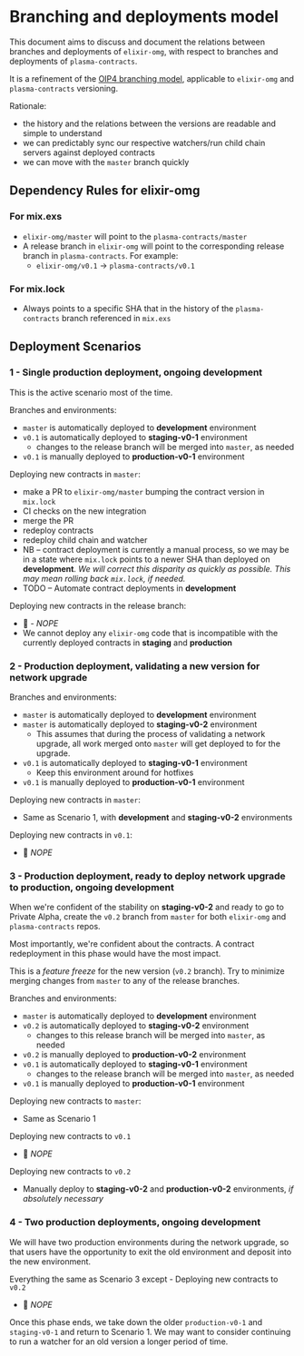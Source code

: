 # Branching and deployments model

This document aims to discuss and document the relations between branches and deployments of `elixir-omg`, with respect to branches and deployments of `plasma-contracts`.

It is a refinement of the [OIP4 branching model](https://github.com/omisego/OIP/blob/master/0004-ewallet-release-and-versioning.md), applicable to `elixir-omg` and `plasma-contracts` versioning.

Rationale:
- the history and the relations between the versions are readable and simple to understand
- we can predictably sync our respective watchers/run child chain servers against deployed contracts
- we can move with the `master` branch quickly


## Dependency Rules for elixir-omg

### For mix.exs
- `elixir-omg/master` will point to the `plasma-contracts/master`
- A release branch in `elixir-omg` will point to the corresponding release branch in `plasma-contracts`. For example:
  - `elixir-omg/v0.1` -> `plasma-contracts/v0.1`

### For mix.lock
- Always points to a specific SHA that in the history of the `plasma-contracts` branch referenced in `mix.exs`


## Deployment Scenarios

### 1 - Single production deployment, ongoing development

This is the active scenario most of the time.

Branches and environments:
- `master` is automatically deployed to **development** environment
- `v0.1` is automatically deployed to **staging-v0-1** environment
  - changes to the release branch will be merged into `master`, as needed
- `v0.1` is manually deployed to **production-v0-1** environment

Deploying new contracts in `master`:
- make a PR to `elixir-omg/master` bumping the contract version in `mix.lock`
- CI checks on the new integration
- merge the PR
- redeploy contracts
- redeploy child chain and watcher
- NB – contract deployment is currently a manual process, so we may be in a state where `mix.lock` points to a newer SHA than deployed on **development**. _We will correct this disparity as quickly as possible. This may mean rolling back `mix.lock`, if needed._
- TODO – Automate contract deployments in **development**

Deploying new contracts in the release branch:
- :stop_sign: - _NOPE_
- We cannot deploy any `elixir-omg` code that is incompatible with the currently deployed contracts in **staging** and **production**

### 2 - Production deployment, validating a new version for network upgrade

Branches and environments:
- `master` is automatically deployed to **development** environment
- `master` is automatically deployed to **staging-v0-2** environment
  - This assumes that during the process of validating a network upgrade, all work merged onto `master` will get deployed to for the upgrade.
- `v0.1` is automatically deployed to **staging-v0-1** environment
  - Keep this environment around for hotfixes
- `v0.1` is manually deployed to **production-v0-1** environment

Deploying new contracts in `master`:
- Same as Scenario 1, with **development** and **staging-v0-2** environments

Deploying new contracts in `v0.1`:
- :stop_sign: _NOPE_

### 3 - Production deployment, ready to deploy network upgrade to production, ongoing development

When we're confident of the stability on **staging-v0-2** and ready to go to Private Alpha, create the `v0.2` branch from `master` for both `elixir-omg` and `plasma-contracts` repos.

Most importantly, we're confident about the contracts. A contract redeployment in this phase would have the most impact.

This is a _feature freeze_ for the new version (`v0.2` branch). Try to minimize merging changes from `master` to any of the release branches.

Branches and environments:
- `master` is automatically deployed to **development** environment
- `v0.2` is automatically deployed to **staging-v0-2** environment
  - changes to this release branch will be merged into `master`, as needed
- `v0.2` is manually deployed to **production-v0-2** environment
- `v0.1` is automatically deployed to **staging-v0-1** environment
  - changes to the release branch will be merged into `master`, as needed
- `v0.1` is manually deployed to **production-v0-1** environment

Deploying new contracts to `master`:
- Same as Scenario 1

Deploying new contracts to `v0.1`
- :stop_sign: _NOPE_

Deploying new contracts to `v0.2`
- Manually deploy to **staging-v0-2** and **production-v0-2** environments, _if absolutely necessary_

### 4 - Two production deployments, ongoing development

We will have two production environments during the network upgrade, so that users have the opportunity to exit the old environment and deposit into the new environment.

Everything the same as Scenario 3 except - Deploying new contracts to `v0.2`
- :stop_sign: _NOPE_

Once this phase ends, we take down the older `production-v0-1` and `staging-v0-1` and return to Scenario 1. We may want to consider continuing to run a watcher for an old version a longer period of time.
